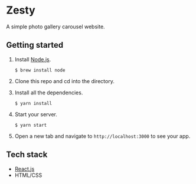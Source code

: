 # Zesty

A simple photo gallery carousel website.

## Getting started

1. Install [Node.js](https://www.npmjs.com/get-npm).

   `$ brew install node`

2. Clone this repo and cd into the directory.
3. Install all the dependencies.

   `$ yarn install`

4. Start your server.

   `$ yarn start`

5. Open a new tab and navigate to `http://localhost:3000` to see your app.

## Tech stack

- [React.js](https://reactjs.org)
- HTML/CSS

